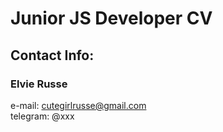 # Junior JS Developer CV

## Contact Info:

### Elvie Russe

e-mail: cutegirlrusse@gmail.com  
telegram: @xxx